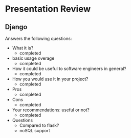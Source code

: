 # Presentation Review

## Django

Answers the following questions:

* What it is? 
  * completed
* basic usage overage
  * completed
* How it could be useful to software engineers in general?
  * completed
* How you would use it in your project?
  * completed
* Pros
  * completed
* Cons
  * completed
* Your recommendations: useful or not?
  * completed
* Questions
  * Compared to flask?
  * noSQL support

